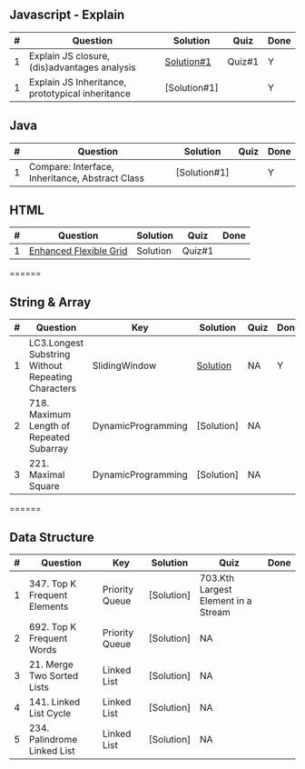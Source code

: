 ## Javascript - Explain
|  #  | Question                                                          | Solution        | Quiz | Done |
|-----|------------------------------------------------------------------ | --------------- | ---- | ---- |
| 1   | Explain JS closure, (dis)advantages analysis | [Solution#1](https://github.com/lego651/GGSD/blob/master/Javascript/1.JS_Closure.md) | Quiz#1 | Y |
| 1   | Explain JS Inheritance, prototypical inheritance | [Solution#1] | | Y |

## Java
|  #  | Question                                                          | Solution        | Quiz | Done |
|-----|------------------------------------------------------------------ | --------------- | ---- | ---- |
|  1  | Compare: Interface, Inheritance, Abstract Class | [Solution#1] | | Y |

## HTML
|  #  | Question                                                          | Solution        | Quiz | Done |
|-----|------------------------------------------------------------------ | --------------- | ---- | ---- |
| 1   | [Enhanced Flexible Grid](https://github.com/lego651/GGSD/blob/master/Images/Enhanced_gird_sys.png) | Solution | Quiz#1 |  |

======
## String & Array
|  #  | Question                                                          | Key | Solution        | Quiz | Done |
|-----|------------------------------------------------------------------ | --- | --------------- | ---- | ---- |
| 1   | LC3.Longest Substring Without Repeating Characters | SlidingWindow | [Solution](https://github.com/lego651/GGSD/blob/master/String/LC3.Longest%20Substring%20Without%20Repeating%20Characters.java)| NA | Y |
| 2   | 718. Maximum Length of Repeated Subarray | DynamicProgramming | [Solution]| NA |  |
| 3   | 221. Maximal Square | DynamicProgramming | [Solution]| NA |  |

======
## Data Structure
|  #  | Question                                                          | Key | Solution        | Quiz | Done |
|-----|------------------------------------------------------------------ | --- | --------------- | ---- | ---- |
|  1  | 347. Top K Frequent Elements | Priority Queue | [Solution]| 703.Kth Largest Element in a Stream |  |
|  2  | 692. Top K Frequent Words | Priority Queue | [Solution]| NA |  |
|  3  | 21. Merge Two Sorted Lists | Linked List | [Solution]| NA |  |
|  4  | 141. Linked List Cycle | Linked List | [Solution]| NA |  |
|  5  | 234. Palindrome Linked List | Linked List | [Solution]| NA |  |

